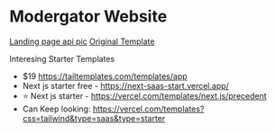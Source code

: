 # Modergator Website

[Landing page api pic](https://carbon.now.sh/?bg=rgba(171,+184,+195,+1)&t=paraiso-dark&wt=none&l=auto&width=680&ds=true&dsyoff=20px&dsblur=68px&wc=true&wa=true&pv=120px&ph=78px&ln=false&fl=1&fm=Hack&fs=14px&lh=133%25&es=2x&wm=false&code=curl%2520--location%2520'https%253A%252F%252Fmodergator.com%252Fapi%252Fupload'%2520%250A--header%2520'Authorization%253A%2520Basic%2520dXNlcm5hbWU6c2VjcmV0'%2520%250A--form%2520'video%253D%2540%2522%252Fpath%252Fto%252Ffile%2522'%2520%250A--form%2520'text%253D%2522Hello%2520World%2522')
[Original Template](https://github.com/tailwindtoolbox/Rainblur-Landing-Page)

Interesing Starter Templates
- $19 https://tailtemplates.com/templates/app
- Next js starter free - https://next-saas-start.vercel.app/
- ⭐ Next js starter - https://vercel.com/templates/next.js/precedent
- Can Keep looking: https://vercel.com/templates?css=tailwind&type=saas&type=starter

